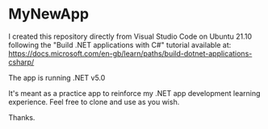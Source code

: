 # MyNewApp

I created this repository directly from Visual Studio Code on Ubuntu 21.10
following the "Build .NET applications with C#" tutorial available at: 
https://docs.microsoft.com/en-gb/learn/paths/build-dotnet-applications-csharp/

The app is running .NET v5.0 

It's meant as a practice app to reinforce my .NET app development learning experience.
Feel free to clone and use as you wish.

Thanks.
